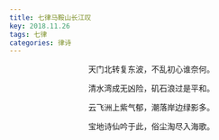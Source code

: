 ```yaml
---
title: 七律马鞍山长江叹
key: 2018.11.26
tags: 七律
categories: 律诗
---
```


<p align="center">天门北转复东波，不乱初心谁奈何。
</p>
<p align="center">清水湾成无凶险，矶石浪过是平和。
</p>
<p align="center">云飞洲上紫气郁，潮落岸边绿影多。
</p>
<p align="center">宝地诗仙吟于此，俗尘淘尽入海歌。
</p>
